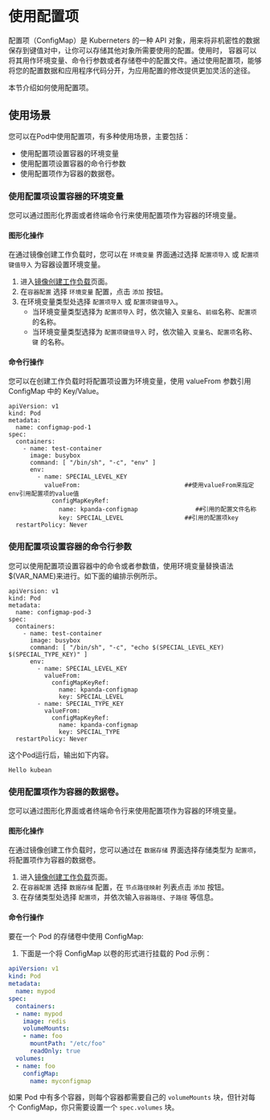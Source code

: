 # 使用配置项

配置项（ConfigMap）是 Kuberneters 的一种 API 对象，用来将非机密性的数据保存到键值对中，让你可以存储其他对象所需要使用的配置。使用时， 容器可以将其用作环境变量、命令行参数或者存储卷中的配置文件。通过使用配置项，能够将您的配置数据和应用程序代码分开，为应用配置的修改提供更加灵活的途径。

本节介绍如何使用配置项。

[^注意]:配置项并不提供保密或者加密功能。 如果你想存储的数据是机密的，请使用 [秘钥](#)， 或者使用其他第三方工具来保证你的数据的私密性，而不是用配置项。此外在容器里使用配置项时，容器和配置项必须处于同一集群的命名空间中。

## 使用场景

您可以在Pod中使用配置项，有多种使用场景，主要包括：

- 使用配置项设置容器的环境变量
- 使用配置项设置容器的命令行参数
- 使用配置项作为容器的数据卷。

### 使用配置项设置容器的环境变量

您可以通过图形化界面或者终端命令行来使用配置项作为容器的环境变量。

[^注意]: 配置项导入是将配置项作为环境变量的值；配置项键值导入是将配置项中某一参数作为环境变量的值。

#### 图形化操作

在通过镜像创建工作负载时，您可以在 `环境变量` 界面通过选择 `配置项导入` 或  `配置项键值导入` 为容器设置环境变量。

1. 进入[镜像创建工作负载](#)页面。
2. 在`容器配置` 选择 `环境变量` 配置，点击 `添加` 按钮。
3. 在环境变量类型处选择 `配置项导入` 或  `配置项键值导入`。
   - 当环境变量类型选择为 `配置项导入` 时，依次输入 `变量名`、`前缀`名称、`配置项` 的名称。
   - 当环境变量类型选择为 `配置项键值导入` 时，依次输入 `变量名`、`配置项`名称、`键` 的名称。

#### 命令行操作

您可以在创建工作负载时将配置项设置为环境变量，使用 valueFrom 参数引用 ConfigMap 中的 Key/Value。

```
apiVersion: v1
kind: Pod
metadata:
  name: configmap-pod-1
spec:
  containers:
    - name: test-container
      image: busybox
      command: [ "/bin/sh", "-c", "env" ]
      env:
        - name: SPECIAL_LEVEL_KEY
          valueFrom:                             ##使用valueFrom来指定env引用配置项的value值
            configMapKeyRef:
              name: kpanda-configmap                ##引用的配置文件名称
              key: SPECIAL_LEVEL                 ##引用的配置项key
  restartPolicy: Never
```

### 使用配置项设置容器的命令行参数

您可以使用配置项设置容器中的命令或者参数值，使用环境变量替换语法$(VAR_NAME)来进行。如下面的编排示例所示。

```
apiVersion: v1
kind: Pod
metadata:
  name: configmap-pod-3
spec:
  containers:
    - name: test-container
      image: busybox
      command: [ "/bin/sh", "-c", "echo $(SPECIAL_LEVEL_KEY) $(SPECIAL_TYPE_KEY)" ]
      env:
        - name: SPECIAL_LEVEL_KEY
          valueFrom:
            configMapKeyRef:
              name: kpanda-configmap
              key: SPECIAL_LEVEL
        - name: SPECIAL_TYPE_KEY
          valueFrom:
            configMapKeyRef:
              name: kpanda-configmap
              key: SPECIAL_TYPE
  restartPolicy: Never
```

这个Pod运行后，输出如下内容。

```
Hello kubean
```

### 使用配置项作为容器的数据卷。

您可以通过图形化界面或者终端命令行来使用配置项作为容器的环境变量。

#### 图形化操作

在通过镜像创建工作负载时，您可以通过在 `数据存储` 界面选择存储类型为 `配置项`，将配置项作为容器的数据卷。

1. 进入[镜像创建工作负载](#)页面。
2. 在`容器配置` 选择 `数据存储` 配置，在 `节点路径映射` 列表点击 `添加` 按钮。
3. 在存储类型处选择 `配置项`，并依次输入`容器路径`、`子路径` 等信息。

#### 命令行操作

要在一个 Pod 的存储卷中使用 ConfigMap:

1. 下面是一个将 ConfigMap 以卷的形式进行挂载的 Pod 示例：

```yaml
apiVersion: v1
kind: Pod
metadata:
  name: mypod
spec:
  containers:
  - name: mypod
    image: redis
    volumeMounts:
    - name: foo
      mountPath: "/etc/foo"
      readOnly: true
  volumes:
  - name: foo
    configMap:
      name: myconfigmap
```

如果 Pod 中有多个容器，则每个容器都需要自己的 `volumeMounts` 块，但针对每个 ConfigMap，你只需要设置一个 `spec.volumes` 块。

[^注意]:将配置项作为容器挂载的数据卷时，配置项只能作为只读文件进行读取。